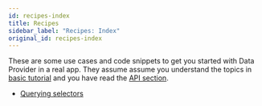 ```yaml
---
id: recipes-index
title: Recipes
sidebar_label: "Recipes: Index"
original_id: recipes-index
---
```


These are some use cases and code snippets to get you started with Data Provider in a real app. They assume assume you understand the topics in [basic tutorial](basics-intro.md) and you have read the [API section](api-reference.md).

* [Querying selectors](recipes-querying-selectors.md)
